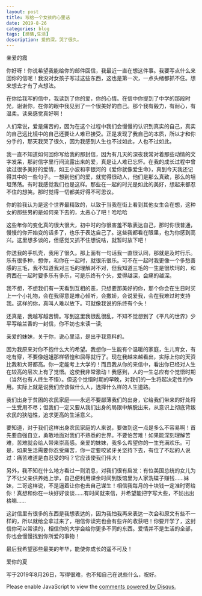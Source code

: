 ```yaml
---
layout: post
title: 写给一个女孩的心里话
date: 2019-8-26
categories: blog
tags: [感情,生活]
description: 爱的深，哭了很久。
---
```



亲爱的霞

你好呀！你说希望我能给你的邮件回信，我最近一直在想这件事。我要写点什么来回你的信呢！我没对女孩子写过这些东西，这也是第一次，一点头绪都抓不住。想来想去才有了点想法。

在你给我写的信中，我读到了你的爱，你的心情。在信中你提到了中学的那段时光，谢谢你，在你的眼中我见到了一个很美好的自己。那个我有毅力，有耐心，有温柔。读来感觉真好啊！

人们常说，爱是痛苦的，因为在这个过程中我们会慢慢的认识到真实的自己，真实的自己远比镜中的自己还要让人难已接受。正是发现了我自己的本质，所以才和你分手的，那天我哭了很久，因为我感到人生也不过如此，人也不过如此。

我一直不知道如何回你写给我的那封信，因为有几天的深夜我常对着那些动情的文字发呆，那封信字里行间流露出来的爱，真是让人难已忘怀。在我的成长过程中曾读过很多美好的爱情，如王小波和李银河的《爱你就像爱生命》，真到今天我还记得其中的一些句子。一想到他们的爱，就觉得很动人，他们是那么真致，那么的坦坦荡荡。有时我感觉我们也是这样。那些在一起的时光是如此的美好，想起来都忍不住的想笑。那时觉得一切都美好得不可思议。

你的脸我认为是这个世界最精致的，以致于当我在街上看到其他女生会在想，这种女的那些男的是如何亲下去的，太恶心了吧！哈哈哈

这些年你的变化真的很大很大，初中时的你很害羞不敢表达自己，那时你很普通，慢慢的你开始变的话多了，也乐于表达自己了。这些我都看在眼里，也为你感到高兴。这里想多谈的，但感觉又抓不住想说啥，就暂时放下吧！

你送我的手机壳，我用了很久。那上面有一句话我一直很认同，那就是及时行乐。乐有很多种，想你，和你在一起时，就很乐很乐。可不在一起时我更像一个多愁善感的三毛，我不知道我对三毛的理解对不对，但我知道三毛的一生是很坎坷的，和荷西在一起时要多乐有多乐，可是乐终有个头，爱得越深，会痛的越深。

我不想，不想我们有一天看到互相的恶，只想要那美好的你，那个你会在生日时买上一个小礼物，会在我得意是难心倾听，会撒娇，会说爱我，会在我难过时支持我。这样的你，真叫人难以放下。可就像我说的乐终有个头！

还真是，我越写越苦情。写到这里我很乱很乱，不知不觉想到了《平凡的世界》少平写给兰香的一封信，你不妨也来读一读;

亲爱的妹妹，关于你，说心里话，是出乎我意料的。

因为我原来对你不抱什么大的希望。我想你一生能有个温暖的家庭，生儿育女，有吃有穿，不要像姐姐那样牺惶和屈辱就行了。现在我越来越看出，实际上你的天资比我和大哥都高。你一定能考上大学的！而且我从你的来信中，看出你已经对人生在较高的层次上有了觉悟。这使我非常激动！我感到，人的一生总应有个觉悟时期（当然也有人终生不悟）。但这个觉悟时期的早晚，对我们的一生将起决定性的作用。实际上就是说我们应该做什么人，选择什么样的人生道路。

我们出身于贫困的农民家庭——永远不要鄙薄我们的出身，它给我们带来的好处将一生受用不尽；但我们一定又要从我们出身的局限中解脱出来，从意识上彻底背叛农民的狭隘性，追求更高的生活意义。

要知道，对于我们这样出身农民家庭的人来说，要做到这一点是多么不容易啊！首先要自强自立，勇敢地面对我们不熟悉的世界。不要怕苦难！如果能深刻理解苦难，苦难就会给人带来崇高感。亲爱的妹妹，我多么希望你的一生充满欢乐。可是，如果生活需要你忍受痛苦，你一定要咬紧牙关坚持下去，有位了不起的人说过：痛苦难道是白忍受的吗？它应该使我们伟大！

另外，我不知在什么地方看过一则消息，对我们很有启发：有位美国总统的女儿为了不让父亲供养她上学，自己便利用课余时间到饭馆里为人家洗碟子赚钱……妹妹，二哥这样说，不是逼着让你也去自己谋生！相信我每月的十块钱一定准时寄给你！真想和你在一块好好谈谈……有时间就来信，并希望能把字写大些，不妨出出格嘛……

这封信里有很多的东西是我想表达的，因为我怕我再来表达一次会和原文有些不一样的，所以就给全拿过来了，相信你读完也会有些许的收获吧！你要开学了，这封信你可以常读的，相信你的大学会给你更多不同的东西。爱情并不是生活的全部，你也会慢慢找到你所爱的事物！

最后我希望那些最美的年华，能使你成长的遥不可及！

爱你的夏

写于2019年8月26日，写得很难，也不知自己在说些什么，祝好。




<script id="dsq-count-scr" src="//huiweishijie.disqus.com/count.js" async></script>

<div id="disqus_thread"></div>
<script>

/**
*  RECOMMENDED CONFIGURATION VARIABLES: EDIT AND UNCOMMENT THE SECTION BELOW TO INSERT DYNAMIC VALUES FROM YOUR PLATFORM OR CMS.
*  LEARN WHY DEFINING THESE VARIABLES IS IMPORTANT: https://disqus.com/admin/universalcode/#configuration-variables*/
/*
var disqus_config = function () {
this.page.url = PAGE_URL;  // Replace PAGE_URL with your page's canonical URL variable
this.page.identifier = PAGE_IDENTIFIER; // Replace PAGE_IDENTIFIER with your page's unique identifier variable
};
*/
(function() { // DON'T EDIT BELOW THIS LINE
var d = document, s = d.createElement('script');
s.src = 'https://huiweishijie.disqus.com/embed.js';
s.setAttribute('data-timestamp', +new Date());
(d.head || d.body).appendChild(s);
})();
</script>
<noscript>Please enable JavaScript to view the <a href="https://disqus.com/?ref_noscript">comments powered by Disqus.</a></noscript>






